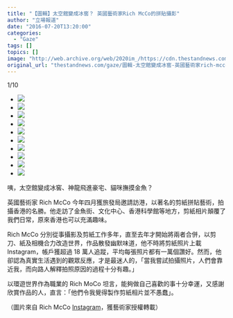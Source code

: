```yaml
---
title: "【圖輯】太空館變成冰窖？ 英國藝術家Rich McCo的拼貼攝影"
author: "立場報道"
date: "2016-07-20T13:20:00"
categories:
  - "Gaze"
tags: []
topics: []
image: "http://web.archive.org/web/2020im_/https://cdn.thestandnews.com/media/photos/gallery/97/cache/hkpaper4_OpMJ0_300x200cropcenter.png"
original_url: "thestandnews.com/gaze/圖輯-太空館變成冰窖-英國藝術家rich-mcco的拼貼攝影"
---
```

[](#)[](#)

[](#)1/10[](#)

*   ![](http://web.archive.org/web/2020im_/https://cdn.thestandnews.com/media/photos/gallery/97/cache/hkpaper4_OpMJ0_300x200cropcenter.png)
*   ![](http://web.archive.org/web/2020im_/https://cdn.thestandnews.com/media/photos/gallery/97/cache/hkpaper3_UQ23R_300x200cropcenter.png)
*   ![](http://web.archive.org/web/2020im_/https://cdn.thestandnews.com/media/photos/gallery/97/cache/hkpaper1_4JQ8G_300x200cropcenter.png)
*   ![](http://web.archive.org/web/2020im_/https://cdn.thestandnews.com/media/photos/gallery/97/cache/hkpaper2_Jk1ap_300x200cropcenter.png)
*   ![](http://web.archive.org/web/2020im_/https://cdn.thestandnews.com/media/photos/gallery/97/cache/hkpaper6_Xtu97_300x200cropcenter.png)
*   ![](http://web.archive.org/web/2020im_/https://cdn.thestandnews.com/media/photos/gallery/97/cache/hkpaper7_HfoxS_300x200cropcenter.png)
*   ![](http://web.archive.org/web/2020im_/https://cdn.thestandnews.com/media/photos/gallery/97/cache/hkpaper8_gfY8N_300x200cropcenter.png)
*   ![](http://web.archive.org/web/2020im_/https://cdn.thestandnews.com/media/photos/gallery/97/cache/hkpaper0_kd2Du_300x200cropcenter.png)
*   ![](http://web.archive.org/web/2020im_/https://cdn.thestandnews.com/media/photos/gallery/97/cache/11_sSXim_300x200cropcenter.png)
*   ![](http://web.archive.org/web/2020im_/https://cdn.thestandnews.com/media/photos/gallery/97/cache/12_8tkD0_300x200cropcenter.png)

咦，太空館變成冰窖、神龍飛進豪宅、貓咪撫摸金魚？ 

英國藝術家 Rich McCo 今年四月獲旅發局邀請訪港，以著名的剪紙拼貼藝術，拍攝香港的名勝。他走訪了金魚街、文化中心、香港科學館等地方，剪紙相片顛覆了我們日常，原來香港也可以充滿趣味。

Rich McCo 分別從事攝影及剪紙工作多年，直至去年才開始將兩者合併，以剪刀、紙及相機合力改造世界，作品散發幽默味道，他不時將剪紙照片上載 Instagram，帳戶獲超過 18 萬人追蹤，平均每張照片都有一萬個讚好。然而，他卻認為真實生活遇到的觀眾反應，才是最迷人的，「當我嘗試拍攝照片，人們會靠近我，而向路人解釋拍照原因的過程十分有趣。」

以環遊世界作為職業的 Rich MoCo 坦言，能夠做自己喜歡的事十分幸運，又感謝欣賞作品的人，直言：「他們令我覺得製作剪紙相片並不愚蠢」。

（圖片來自 Rich McCo [Instagram](http://web.archive.org/web/20210628100122/https://www.instagram.com/paperboyo/)，獲藝術家授權轉載）